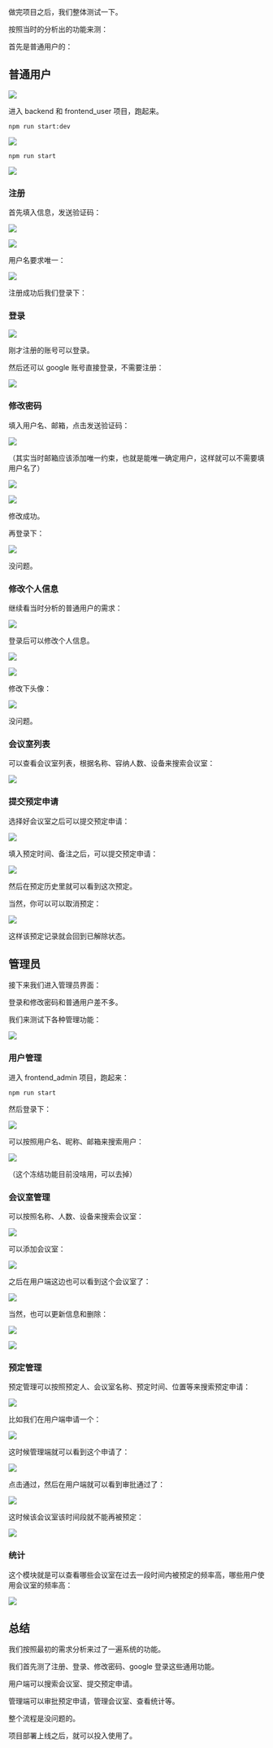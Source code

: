 做完项目之后，我们整体测试一下。

按照当时的分析出的功能来测：

首先是普通用户的：

## 普通用户

![](./image/138-1.png)

进入 backend 和 frontend_user 项目，跑起来。

```
npm run start:dev
```
![](./image/138-2.png)

```
npm run start
```
![](./image/138-3.png)

### 注册

首先填入信息，发送验证码：

![](./image/138-4.png)

![](./image/138-5.png)

用户名要求唯一：

![](./image/138-6.png)

注册成功后我们登录下：

### 登录

![](./image/138-7.png)

刚才注册的账号可以登录。

然后还可以 google 账号直接登录，不需要注册：

![](./image/138-8.png)

### 修改密码

填入用户名、邮箱，点击发送验证码：

![](./image/138-9.png)

（其实当时邮箱应该添加唯一约束，也就是能唯一确定用户，这样就可以不需要填用户名了）

![](./image/138-10.png)

![](./image/138-11.png)

修改成功。

再登录下：

![](./image/138-12.png)

没问题。

### 修改个人信息

继续看当时分析的普通用户的需求：

![](./image/138-13.png)

登录后可以修改个人信息。

![](./image/138-14.png)

![](./image/138-15.png)

修改下头像：

![](./image/138-16.png)

没问题。

### 会议室列表

可以查看会议室列表，根据名称、容纳人数、设备来搜索会议室：

![](./image/138-17.png)

### 提交预定申请

选择好会议室之后可以提交预定申请：

![](./image/138-18.png)

填入预定时间、备注之后，可以提交预定申请：

![](./image/138-19.png)

然后在预定历史里就可以看到这次预定。

当然，你可以可以取消预定：

![](./image/138-20.png)

这样该预定记录就会回到已解除状态。

## 管理员

接下来我们进入管理员界面：

登录和修改密码和普通用户差不多。

我们来测试下各种管理功能：

![](./image/138-21.png)

### 用户管理

进入 frontend_admin 项目，跑起来：

```
npm run start
```
然后登录下：

![](./image/138-22.png)

可以按照用户名、昵称、邮箱来搜索用户：

![](./image/138-23.png)

（这个冻结功能目前没啥用，可以去掉）

### 会议室管理

可以按照名称、人数、设备来搜索会议室：

![](./image/138-24.png)

可以添加会议室：

![](./image/138-25.png)

之后在用户端这边也可以看到这个会议室了：

![](./image/138-26.png)

当然，也可以更新信息和删除：

![](./image/138-27.png)

![](./image/138-28.png)

### 预定管理

预定管理可以按照预定人、会议室名称、预定时间、位置等来搜索预定申请：

![](./image/138-29.png)

比如我们在用户端申请一个：

![](./image/138-30.png)

这时候管理端就可以看到这个申请了：

![](./image/138-31.png)

点击通过，然后在用户端就可以看到审批通过了：

![](./image/138-32.png)

这时候该会议室该时间段就不能再被预定：

![](./image/138-33.png)

### 统计

这个模块就是可以查看哪些会议室在过去一段时间内被预定的频率高，哪些用户使用会议室的频率高：

![](./image/138-34.png)

## 总结

我们按照最初的需求分析来过了一遍系统的功能。

我们首先测了注册、登录、修改密码、google 登录这些通用功能。

用户端可以搜索会议室、提交预定申请。

管理端可以审批预定申请，管理会议室、查看统计等。

整个流程是没问题的。

项目部署上线之后，就可以投入使用了。
